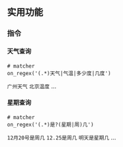 ## 实用功能

### 指令
#### 天气查询
```
# matcher
on_regex('(.*)天气|气温|多少度|几度')
```
`广州天气`  `北京温度` ...



#### 星期查询
```
# matcher
on_regex('(.*)是?(星期|周)几')
```
`12月20号是周几`  `12.25是周几`  `明天是星期几` ...